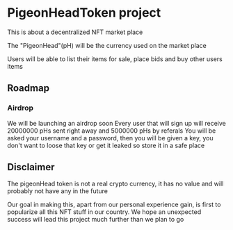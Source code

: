 # PigeonHeadToken project
This is about a decentralized NFT market place

The "PigeonHead"(pH) will be the currency used on the market place

Users will be able to list their items for sale, place bids and buy other users items

## Roadmap
### Airdrop
We will be launching an airdrop soon
Every user that will sign up will receive 20000000 pHs sent right away and 5000000 pHs by referals
You will be asked your username and a password, then you will be given a key, you don't want to loose that key or get it leaked so store it in a safe place

### 


## Disclaimer

The pigeonHead token is not a real crypto currency, it has no value and will probably not have any in  the future

Our goal in making this, apart from our personal experience gain, is first to popularize all this NFT stuff in our country. We hope an unexpected success will lead this project much further than we plan to go

